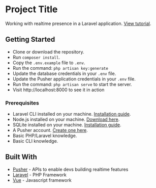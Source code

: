 # Project Title

Working with realtime presence in a Laravel application. [View tutorial](#).

## Getting Started

-   Clone or download the repository.
-   Run `composer install`.
-   Copy the `.env.example` file to `.env`.
-   Run the command: `php artisan key:generate`
-   Update the database credentials in your `.env` file.
-   Update the Pusher application credentials in your `.env` file.
-   Run the command: `php artisan serve` to start the server.
-   Visit http://localhost:8000 to see it in action

### Prerequisites

-   Laravel CLI installed on your machine. [Installation guide](https://laravel.com/docs/5.7/installation#installation).
-   Node.js installed on your machine. [Download here](https://nodejs.org/en/download/).
-   SQLite installed on your machine. [Installation guide](http://www.sqlitetutorial.net/download-install-sqlite/).
-   A Pusher account. [Create one here](https://pusher.com).
-   Basic PHP/Laravel knowledge.
-   Basic CLI knowledge.

## Built With

-   [Pusher](https://pusher.com/) - APIs to enable devs building realtime features
-   [Laravel](https://laravel.com/) - PHP Framework
-   [Vue](https://vuejs.org/) - Javascript framework
